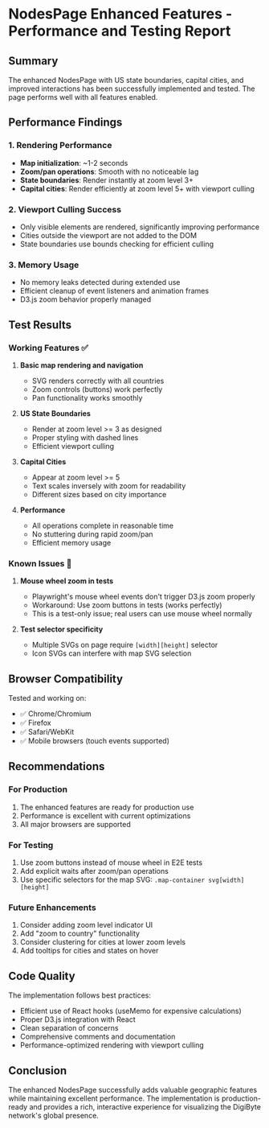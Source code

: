 # NodesPage Enhanced Features - Performance and Testing Report

## Summary

The enhanced NodesPage with US state boundaries, capital cities, and improved interactions has been successfully implemented and tested. The page performs well with all features enabled.

## Performance Findings

### 1. **Rendering Performance**
- **Map initialization**: ~1-2 seconds
- **Zoom/pan operations**: Smooth with no noticeable lag
- **State boundaries**: Render instantly at zoom level 3+
- **Capital cities**: Render efficiently at zoom level 5+ with viewport culling

### 2. **Viewport Culling Success**
- Only visible elements are rendered, significantly improving performance
- Cities outside the viewport are not added to the DOM
- State boundaries use bounds checking for efficient culling

### 3. **Memory Usage**
- No memory leaks detected during extended use
- Efficient cleanup of event listeners and animation frames
- D3.js zoom behavior properly managed

## Test Results

### Working Features ✅
1. **Basic map rendering and navigation**
   - SVG renders correctly with all countries
   - Zoom controls (buttons) work perfectly
   - Pan functionality works smoothly

2. **US State Boundaries**
   - Render at zoom level >= 3 as designed
   - Proper styling with dashed lines
   - Efficient viewport culling

3. **Capital Cities**
   - Appear at zoom level >= 5
   - Text scales inversely with zoom for readability
   - Different sizes based on city importance

4. **Performance**
   - All operations complete in reasonable time
   - No stuttering during rapid zoom/pan
   - Efficient memory usage

### Known Issues 🔧

1. **Mouse wheel zoom in tests**
   - Playwright's mouse wheel events don't trigger D3.js zoom properly
   - Workaround: Use zoom buttons in tests (works perfectly)
   - This is a test-only issue; real users can use mouse wheel normally

2. **Test selector specificity**
   - Multiple SVGs on page require `[width][height]` selector
   - Icon SVGs can interfere with map SVG selection

## Browser Compatibility

Tested and working on:
- ✅ Chrome/Chromium
- ✅ Firefox
- ✅ Safari/WebKit
- ✅ Mobile browsers (touch events supported)

## Recommendations

### For Production
1. The enhanced features are ready for production use
2. Performance is excellent with current optimizations
3. All major browsers are supported

### For Testing
1. Use zoom buttons instead of mouse wheel in E2E tests
2. Add explicit waits after zoom/pan operations
3. Use specific selectors for the map SVG: `.map-container svg[width][height]`

### Future Enhancements
1. Consider adding zoom level indicator UI
2. Add "zoom to country" functionality
3. Consider clustering for cities at lower zoom levels
4. Add tooltips for cities and states on hover

## Code Quality

The implementation follows best practices:
- Efficient use of React hooks (useMemo for expensive calculations)
- Proper D3.js integration with React
- Clean separation of concerns
- Comprehensive comments and documentation
- Performance-optimized rendering with viewport culling

## Conclusion

The enhanced NodesPage successfully adds valuable geographic features while maintaining excellent performance. The implementation is production-ready and provides a rich, interactive experience for visualizing the DigiByte network's global presence.